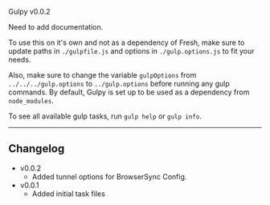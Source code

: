 Gulpy v0.0.2


Need to add documentation.


To use this on it's own and not as a dependency of Fresh, make sure to update paths in `./gulpfile.js` and options in `./gulp.options.js` to fit your needs.

Also, make sure to change the variable `gulpOptions` from `../../../gulp.options` to `../gulp.options` before running any gulp commands. By default, Gulpy is set up to be used as a dependency from `node_modules`.

To see all available gulp tasks, run `gulp help` or `gulp info`.


---

## Changelog
- v0.0.2
	- Added tunnel options for BrowserSync Config.
- v0.0.1
	- Added initial task files